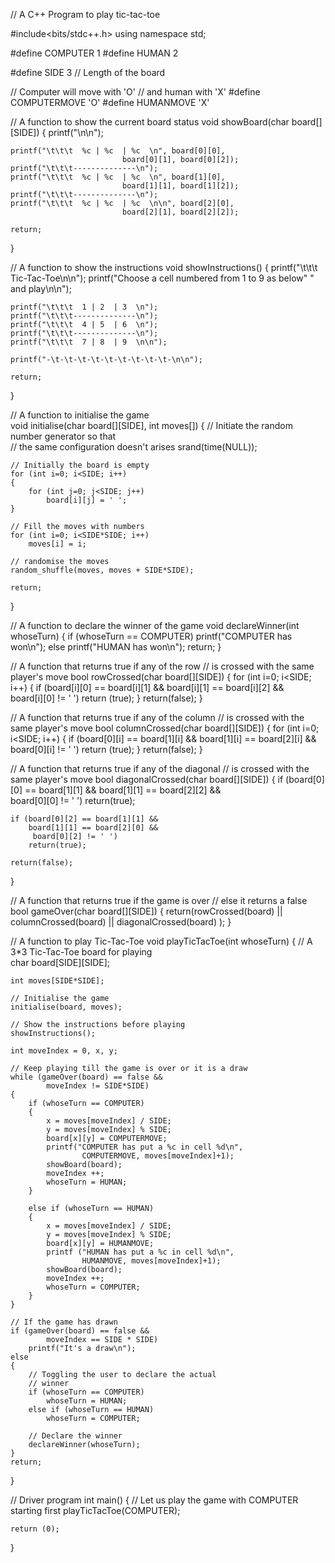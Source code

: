 // A C++ Program to play tic-tac-toe 
  
#include<bits/stdc++.h> 
using namespace std; 
  
#define COMPUTER 1 
#define HUMAN 2 
  
#define SIDE 3 // Length of the board 
  
// Computer will move with 'O' 
// and human with 'X' 
#define COMPUTERMOVE 'O' 
#define HUMANMOVE 'X' 
  
// A function to show the current board status 
void showBoard(char board[][SIDE]) 
{ 
    printf("\n\n"); 
      
    printf("\t\t\t  %c | %c  | %c  \n", board[0][0], 
                             board[0][1], board[0][2]); 
    printf("\t\t\t--------------\n"); 
    printf("\t\t\t  %c | %c  | %c  \n", board[1][0], 
                             board[1][1], board[1][2]); 
    printf("\t\t\t--------------\n"); 
    printf("\t\t\t  %c | %c  | %c  \n\n", board[2][0], 
                             board[2][1], board[2][2]); 
   
    return; 
} 
  
// A function to show the instructions 
void showInstructions() 
{ 
    printf("\t\t\t  Tic-Tac-Toe\n\n"); 
    printf("Choose a cell numbered from 1 to 9 as below"
            " and play\n\n"); 
      
    printf("\t\t\t  1 | 2  | 3  \n"); 
    printf("\t\t\t--------------\n"); 
    printf("\t\t\t  4 | 5  | 6  \n"); 
    printf("\t\t\t--------------\n"); 
    printf("\t\t\t  7 | 8  | 9  \n\n"); 
      
    printf("-\t-\t-\t-\t-\t-\t-\t-\t-\t-\n\n"); 
  
    return; 
} 
  
  
// A function to initialise the game  
void initialise(char board[][SIDE], int moves[]) 
{ 
    // Initiate the random number generator so that  
    // the same configuration doesn't arises 
    srand(time(NULL));  
      
    // Initially the board is empty 
    for (int i=0; i<SIDE; i++) 
    { 
        for (int j=0; j<SIDE; j++) 
            board[i][j] = ' '; 
    } 
      
    // Fill the moves with numbers 
    for (int i=0; i<SIDE*SIDE; i++) 
        moves[i] = i; 
  
    // randomise the moves 
    random_shuffle(moves, moves + SIDE*SIDE); 
      
    return; 
} 
  
// A function to declare the winner of the game 
void declareWinner(int whoseTurn) 
{ 
    if (whoseTurn == COMPUTER) 
        printf("COMPUTER has won\n"); 
    else
        printf("HUMAN has won\n"); 
    return; 
} 
  
// A function that returns true if any of the row 
// is crossed with the same player's move 
bool rowCrossed(char board[][SIDE]) 
{ 
    for (int i=0; i<SIDE; i++) 
    { 
        if (board[i][0] == board[i][1] && 
            board[i][1] == board[i][2] &&  
            board[i][0] != ' ') 
            return (true); 
    } 
    return(false); 
} 
  
// A function that returns true if any of the column 
// is crossed with the same player's move 
bool columnCrossed(char board[][SIDE]) 
{ 
    for (int i=0; i<SIDE; i++) 
    { 
        if (board[0][i] == board[1][i] && 
            board[1][i] == board[2][i] &&  
            board[0][i] != ' ') 
            return (true); 
    } 
    return(false); 
} 
  
// A function that returns true if any of the diagonal 
// is crossed with the same player's move 
bool diagonalCrossed(char board[][SIDE]) 
{ 
    if (board[0][0] == board[1][1] && 
        board[1][1] == board[2][2] &&  
        board[0][0] != ' ') 
        return(true); 
          
    if (board[0][2] == board[1][1] && 
        board[1][1] == board[2][0] && 
         board[0][2] != ' ') 
        return(true); 
  
    return(false); 
} 
  
// A function that returns true if the game is over 
// else it returns a false 
bool gameOver(char board[][SIDE]) 
{ 
    return(rowCrossed(board) || columnCrossed(board) 
            || diagonalCrossed(board) ); 
} 
  
// A function to play Tic-Tac-Toe 
void playTicTacToe(int whoseTurn) 
{ 
    // A 3*3 Tic-Tac-Toe board for playing  
    char board[SIDE][SIDE]; 
      
    int moves[SIDE*SIDE]; 
      
    // Initialise the game 
    initialise(board, moves); 
      
    // Show the instructions before playing 
    showInstructions(); 
      
    int moveIndex = 0, x, y; 
      
    // Keep playing till the game is over or it is a draw 
    while (gameOver(board) == false &&  
            moveIndex != SIDE*SIDE) 
    { 
        if (whoseTurn == COMPUTER) 
        { 
            x = moves[moveIndex] / SIDE; 
            y = moves[moveIndex] % SIDE; 
            board[x][y] = COMPUTERMOVE; 
            printf("COMPUTER has put a %c in cell %d\n", 
                    COMPUTERMOVE, moves[moveIndex]+1); 
            showBoard(board); 
            moveIndex ++; 
            whoseTurn = HUMAN; 
        } 
          
        else if (whoseTurn == HUMAN) 
        { 
            x = moves[moveIndex] / SIDE; 
            y = moves[moveIndex] % SIDE; 
            board[x][y] = HUMANMOVE; 
            printf ("HUMAN has put a %c in cell %d\n", 
                    HUMANMOVE, moves[moveIndex]+1); 
            showBoard(board); 
            moveIndex ++; 
            whoseTurn = COMPUTER; 
        } 
    } 
  
    // If the game has drawn 
    if (gameOver(board) == false &&  
            moveIndex == SIDE * SIDE) 
        printf("It's a draw\n"); 
    else
    { 
        // Toggling the user to declare the actual 
        // winner 
        if (whoseTurn == COMPUTER) 
            whoseTurn = HUMAN; 
        else if (whoseTurn == HUMAN) 
            whoseTurn = COMPUTER; 
          
        // Declare the winner 
        declareWinner(whoseTurn); 
    } 
    return; 
} 
  
// Driver program 
int main() 
{ 
    // Let us play the game with COMPUTER starting first 
    playTicTacToe(COMPUTER); 
      
    return (0); 
} 



